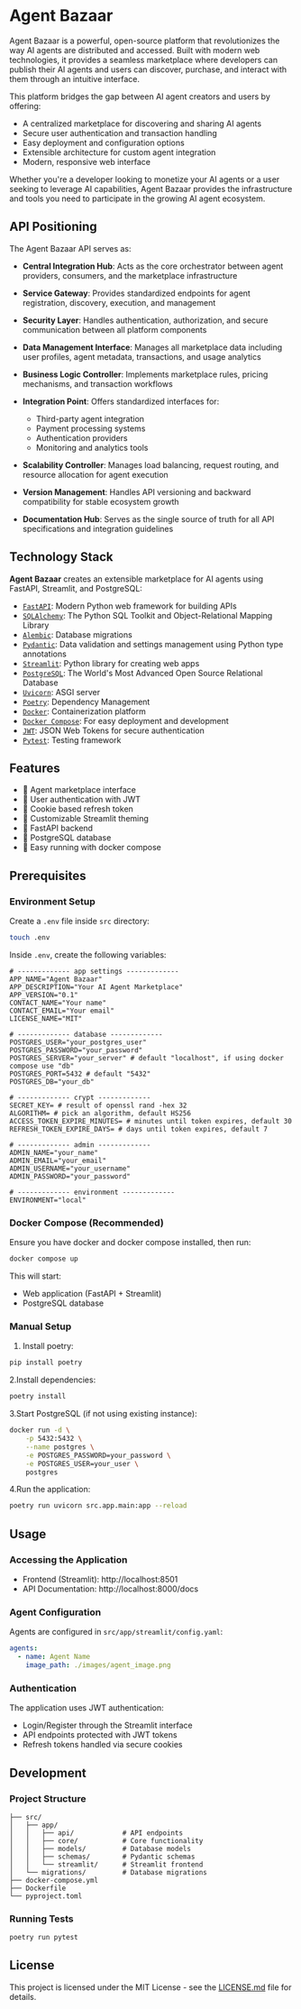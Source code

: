 # Agent Bazaar

Agent Bazaar is a powerful, open-source platform that revolutionizes the way AI agents are distributed and accessed. Built with modern web technologies, it provides a seamless marketplace where developers can publish their AI agents and users can discover, purchase, and interact with them through an intuitive interface.

This platform bridges the gap between AI agent creators and users by offering:

- A centralized marketplace for discovering and sharing AI agents
- Secure user authentication and transaction handling
- Easy deployment and configuration options
- Extensible architecture for custom agent integration
- Modern, responsive web interface

Whether you're a developer looking to monetize your AI agents or a user seeking to leverage AI capabilities, Agent Bazaar provides the infrastructure and tools you need to participate in the growing AI agent ecosystem.

## API Positioning

The Agent Bazaar API serves as:

- **Central Integration Hub**: Acts as the core orchestrator between agent providers, consumers, and the marketplace infrastructure

- **Service Gateway**: Provides standardized endpoints for agent registration, discovery, execution, and management

- **Security Layer**: Handles authentication, authorization, and secure communication between all platform components

- **Data Management Interface**: Manages all marketplace data including user profiles, agent metadata, transactions, and usage analytics

- **Business Logic Controller**: Implements marketplace rules, pricing mechanisms, and transaction workflows

- **Integration Point**: Offers standardized interfaces for:
  - Third-party agent integration
  - Payment processing systems
  - Authentication providers
  - Monitoring and analytics tools

- **Scalability Controller**: Manages load balancing, request routing, and resource allocation for agent execution

- **Version Management**: Handles API versioning and backward compatibility for stable ecosystem growth

- **Documentation Hub**: Serves as the single source of truth for all API specifications and integration guidelines

## Technology Stack

**Agent Bazaar** creates an extensible marketplace for AI agents using FastAPI, Streamlit, and PostgreSQL:

- [`FastAPI`](https://fastapi.tiangolo.com): Modern Python web framework for building APIs
- [`SQLAlchemy`](https://www.sqlalchemy.org/): The Python SQL Toolkit and Object-Relational Mapping Library
- [`Alembic`](https://alembic.sqlalchemy.org/en/latest/): Database migrations
- [`Pydantic`](https://docs.pydantic.dev/): Data validation and settings management using Python type annotations
- [`Streamlit`](https://streamlit.io): Python library for creating web apps
- [`PostgreSQL`](https://www.postgresql.org): The World's Most Advanced Open Source Relational Database
- [`Uvicorn`](https://www.uvicorn.org/): ASGI server
- [`Poetry`](https://python-poetry.org/): Dependency Management
- [`Docker`](https://www.docker.com/): Containerization platform
- [`Docker Compose`](https://docs.docker.com/compose/): For easy deployment and development
- [`JWT`](https://jwt.io/): JSON Web Tokens for secure authentication
- [`Pytest`](https://docs.pytest.org/en/latest/): Testing framework

## Features

- 🏪 Agent marketplace interface
- 🔐 User authentication with JWT
- 🍪 Cookie based refresh token
- 🎨 Customizable Streamlit theming
- 🚀 FastAPI backend
- 🏬 PostgreSQL database
- 🚚 Easy running with docker compose

## Prerequisites

### Environment Setup

Create a `.env` file inside `src` directory:

```sh
touch .env
```

Inside `.env`, create the following variables:

```raw
# ------------- app settings -------------
APP_NAME="Agent Bazaar"
APP_DESCRIPTION="Your AI Agent Marketplace"
APP_VERSION="0.1"
CONTACT_NAME="Your name"
CONTACT_EMAIL="Your email"
LICENSE_NAME="MIT"

# ------------- database -------------
POSTGRES_USER="your_postgres_user"
POSTGRES_PASSWORD="your_password"
POSTGRES_SERVER="your_server" # default "localhost", if using docker compose use "db"
POSTGRES_PORT=5432 # default "5432"
POSTGRES_DB="your_db"

# ------------- crypt -------------
SECRET_KEY= # result of openssl rand -hex 32
ALGORITHM= # pick an algorithm, default HS256
ACCESS_TOKEN_EXPIRE_MINUTES= # minutes until token expires, default 30
REFRESH_TOKEN_EXPIRE_DAYS= # days until token expires, default 7

# ------------- admin -------------
ADMIN_NAME="your_name"
ADMIN_EMAIL="your_email"
ADMIN_USERNAME="your_username"
ADMIN_PASSWORD="your_password"

# ------------- environment -------------
ENVIRONMENT="local"
```

### Docker Compose (Recommended)

Ensure you have docker and docker compose installed, then run:

```sh
docker compose up
```

This will start:

- Web application (FastAPI + Streamlit)
- PostgreSQL database

### Manual Setup

1. Install poetry:

```sh
pip install poetry
```

2.Install dependencies:

```sh
poetry install
```

3.Start PostgreSQL (if not using existing instance):

```sh
docker run -d \
    -p 5432:5432 \
    --name postgres \
    -e POSTGRES_PASSWORD=your_password \
    -e POSTGRES_USER=your_user \
    postgres
```

4.Run the application:

```sh
poetry run uvicorn src.app.main:app --reload
```

## Usage

### Accessing the Application

- Frontend (Streamlit): http://localhost:8501
- API Documentation: http://localhost:8000/docs

### Agent Configuration

Agents are configured in `src/app/streamlit/config.yaml`:

```yaml
agents:
  - name: Agent Name
    image_path: ./images/agent_image.png
```

### Authentication

The application uses JWT authentication:

- Login/Register through the Streamlit interface
- API endpoints protected with JWT tokens
- Refresh tokens handled via secure cookies

## Development

### Project Structure

```raw
├── src/
│   ├── app/
│   │   ├── api/            # API endpoints
│   │   ├── core/           # Core functionality
│   │   ├── models/         # Database models
│   │   ├── schemas/        # Pydantic schemas
│   │   └── streamlit/      # Streamlit frontend
│   └── migrations/         # Database migrations
├── docker-compose.yml
├── Dockerfile
└── pyproject.toml
```

### Running Tests

```sh
poetry run pytest
```

## License

This project is licensed under the MIT License - see the [LICENSE.md](LICENSE.md) file for details.
